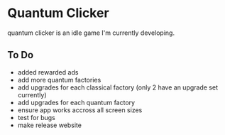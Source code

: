 #  Quantum Clicker

quantum clicker is an idle game I'm currently developing.

## To Do
- added rewarded ads
- add more quantum factories
- add upgrades for each classical factory (only 2 have an upgrade set currently)
- add upgrades for each quantum factory
- ensure app works accross all screen sizes
- test for bugs
- make release website

